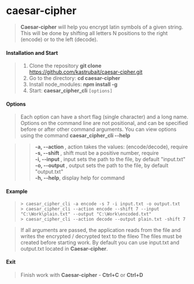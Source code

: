 # caesar-cipher

> **Сaesar-cipher** will help you encrypt latin symbols of a given string. This will be done by shifting all letters N positions to the right (encode) or to the left (decode).

#### Installation and Start
> 1. Clone the repository
    **git clone** https://github.com/kastrubait/caesar-cipher.git
> 2. Go to the directory:
    **cd caesar-cipher**
> 3. Install node_modules:
   **npm install -g**
> 4. Start:
    **caesar_cipher_cli** `[options]`

#### Options
> Each option can have a short flag (single character) and a long name. Options on the command line are not positional, and can be specified before or after other command arguments. You can view options using the command  **caesar_cipher_cli  --help**

 >>**-a, --action <string>**, action takes the values: (encode/decode), require  
 >>**-s, --shift <number>**, shift must be a positive number, require   
 >>**-i, --input <string>**, input sets the path to the file, by default "input.txt"  
 >>**-o, --output <string>**, output sets the path to the file, by default "output.txt"  
 >>**-h, --help**, display help for command
 
 #### Example  
 > `> caesar_cipher_cli -a encode -s 7 -i input.txt -o output.txt`  
 > `> caesar_cipher_cli --action encode --shift 7 --input "C:\Work\plain.txt" --output "C:\Work\encoded.txt"`   
 > `> caesar_cipher_cli --action decode --output plain.txt -shift 7` 
 
 > If all arguments are passed, the application reads from the file and writes the encrypted / decrypted text to the fileю The files must be created before starting work. By default you can use input.txt and output.txt located in **Сaesar-cipher**.
 
 #### Exit  
 > Finish work with **Сaesar-cipher** - **Сtrl+C** or **Ctrl+D**
